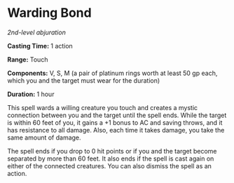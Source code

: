 <title>Warding Bond</title>

# Warding Bond

_2nd-level abjuration_

**Casting Time:** 1 action

**Range:** Touch

**Components:** V, S, M (a pair of platinum
rings worth at least 50 gp each, which you
and the target must wear for the duration)

**Duration:** 1 hour

This spell wards a willing creature you touch
and creates a mystic connection between you
and the target until the spell ends. While
the target is within 60 feet of you, it gains
a +1 bonus to AC and saving throws, and it
has resistance to all damage. Also, each time
it takes damage, you take the same amount of
damage.

The spell ends if you drop to 0 hit points or
if you and the target become separated by
more than 60 feet. It also ends if the spell
is cast again on either of the connected
creatures. You can also dismiss the spell as
an action.



